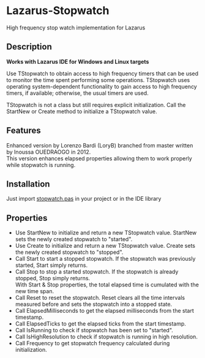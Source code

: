 # Lazarus-Stopwatch

High frequency stop watch implementation for Lazarus

## Description

**Works with Lazarus IDE for Windows and Linux targets**

Use TStopwatch to obtain access to high frequency timers that can be used to monitor the time spent performing some operations.
TStopwatch uses operating system-dependent functionality to gain access to high frequency timers, if available; otherwise, the usual timers are used.

TStopwatch is not a class but still requires explicit initialization. Call the StartNew or Create method to initialize a TStopwatch value.

## Features

Enhanced version by Lorenzo Bardi (LoryB) branched from master written by Inoussa OUEDRAOGO in 2012.<br>
This version enhances elapsed properties allowing them to work properly while stopwatch is running.

## Installation

Just import [stopwatch.pas](stopwatch.pas) in your project or in the IDE library

## Properties

- Use StartNew to initialize and return a new TStopwatch value. StartNew sets the newly created stopwatch to "started".
- Use Create to initialize and return a new TStopwatch value. Create sets the newly created stopwatch to "stopped".
- Call Start to start a stopped stopwatch. If the stopwatch was previously started, Start simply returns.
- Call Stop to stop a started stopwatch. If the stopwatch is already stopped, Stop simply returns.<br>
With Start & Stop properties, the total elapsed time is cumulated with the new time span.
- Call Reset to reset the stopwatch. Reset clears all the time intervals measured before and sets the stopwatch into a stopped state.
- Call ElapsedMilliseconds to get the elapsed milliseconds from the start timestamp.
- Call ElapsedTicks to get the elapsed ticks from the start timestamp.
- Call IsRunning to check if stopwatch has been set to "started".
- Call IsHighResolution to check if stopwatch is running in high resolution.
- Call Frequency to get stopwatch frequency calculated during initialization.
